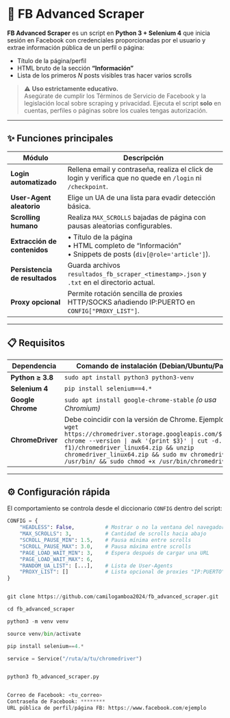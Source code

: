 # 📘 FB Advanced Scraper 

**FB Advanced Scraper** es un script en **Python 3 + Selenium 4** que inicia sesión en Facebook con credenciales proporcionadas por el usuario y extrae información pública de un perfil o página:

* Título de la página/perfil  
* HTML bruto de la sección **“Información”**  
* Lista de los primeros *N* posts visibles tras hacer varios scrolls

> ⚠️ **Uso estrictamente educativo.**  
> Asegúrate de cumplir los Términos de Servicio de Facebook y la legislación local sobre scraping y privacidad. Ejecuta el script **solo** en cuentas, perfiles o páginas sobre los cuales tengas autorización.

---

## ✨ Funciones principales

| Módulo                        | Descripción                                                                                   |
|-------------------------------|-----------------------------------------------------------------------------------------------|
| **Login automatizado**        | Rellena email y contraseña, realiza el click de login y verifica que no quede en `/login` ni `/checkpoint`. |
| **User-Agent aleatorio**      | Elige un UA de una lista para evadir detección básica.                                         |
| **Scrolling humano**          | Realiza `MAX_SCROLLS` bajadas de página con pausas aleatorias configurables.                   |
| **Extracción de contenidos**  | • Título de la página <br>• HTML completo de “Información” <br>• Snippets de posts (`div[@role='article']`). |
| **Persistencia de resultados**| Guarda archivos `resultados_fb_scraper_<timestamp>.json` y `.txt` en el directorio actual.     |
| **Proxy opcional**            | Permite rotación sencilla de proxies HTTP/SOCKS añadiendo IP:PUERTO en `CONFIG["PROXY_LIST"]`. |

---

## 📋 Requisitos

| Dependencia      | Comando de instalación (Debian/Ubuntu/Parrot)                                     |
|------------------|-----------------------------------------------------------------------------------|
| **Python ≥ 3.8** | `sudo apt install python3 python3-venv`                                           |
| **Selenium 4**   | `pip install selenium==4.*`                                                       |
| **Google Chrome**| `sudo apt install google-chrome-stable` *(o usa Chromium)*                        |
| **ChromeDriver** | Debe coincidir con la versión de Chrome. Ejemplo:<br>`wget https://chromedriver.storage.googleapis.com/$(google-chrome --version \| awk '{print $3}' \| cut -d. -f1)/chromedriver_linux64.zip && unzip chromedriver_linux64.zip && sudo mv chromedriver /usr/bin/ && sudo chmod +x /usr/bin/chromedriver` |

---

## ⚙️ Configuración rápida

El comportamiento se controla desde el diccionario `CONFIG` dentro del script:

```python
CONFIG = {
    "HEADLESS": False,          # Mostrar o no la ventana del navegador
    "MAX_SCROLLS": 3,           # Cantidad de scrolls hacia abajo
    "SCROLL_PAUSE_MIN": 1.5,    # Pausa mínima entre scrolls
    "SCROLL_PAUSE_MAX": 3.0,    # Pausa máxima entre scrolls
    "PAGE_LOAD_WAIT_MIN": 3,    # Espera después de cargar una URL
    "PAGE_LOAD_WAIT_MAX": 6,
    "RANDOM_UA_LIST": [...],    # Lista de User-Agents
    "PROXY_LIST": []            # Lista opcional de proxies "IP:PUERTO"
}


git clone https://github.com/camilogamboa2024/fb_advanced_scraper.git

cd fb_advanced_scraper

python3 -m venv venv

source venv/bin/activate

pip install selenium==4.*

service = Service("/ruta/a/tu/chromedriver")


python3 fb_advanced_scraper.py


Correo de Facebook: <tu_correo>
Contraseña de Facebook: ********
URL pública de perfil/página FB: https://www.facebook.com/ejemplo

